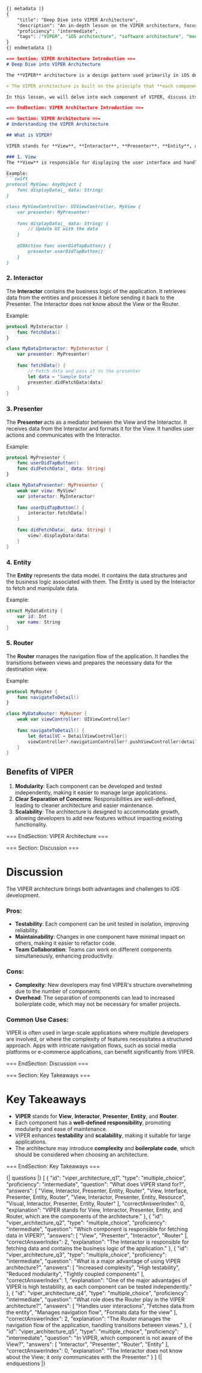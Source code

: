 ```markdown
{| metadata |}
{
    "title": "Deep Dive into VIPER Architecture",
    "description": "An in-depth lesson on the VIPER architecture, focusing on its modularity, separation of concerns, and scalability in app development.",
    "proficiency": "intermediate",
    "tags": ["VIPER", "iOS architecture", "software architecture", "modularity", "scalable development", "design pattern"]
}
{| endmetadata |}

=== Section: VIPER Architecture Introduction ===
# Deep Dive into VIPER Architecture

The **VIPER** architecture is a design pattern used primarily in iOS development that promotes a clear separation of concerns through its five distinct components: **View**, **Interactor**, **Presenter**, **Entity**, and **Router**. This architecture is particularly significant for large-scale applications, as it enhances modularity and facilitates scalable app development.

> The VIPER architecture is built on the principle that **each component has a well-defined responsibility**, which leads to cleaner code and easier maintenance.

In this lesson, we will delve into each component of VIPER, discuss its benefits, and explore real-world implementations.

=== EndSection: VIPER Architecture Introduction ===

=== Section: VIPER Architecture ===
# Understanding the VIPER Architecture

## What is VIPER?

VIPER stands for **View**, **Interactor**, **Presenter**, **Entity**, and **Router**. Each of these components plays a specific role in the architecture, promoting a clear flow of data and actions.

### 1. View
The **View** is responsible for displaying the user interface and handling user interactions. It communicates user events to the Presenter, which processes the logic.

Example:
```swift
protocol MyView: AnyObject {
    func displayData(_ data: String)
}

class MyViewController: UIViewController, MyView {
    var presenter: MyPresenter!
    
    func displayData(_ data: String) {
        // Update UI with the data
    }
    
    @IBAction func userDidTapButton() {
        presenter.userDidTapButton()
    }
}
```

### 2. Interactor
The **Interactor** contains the business logic of the application. It retrieves data from the entities and processes it before sending it back to the Presenter. The Interactor does not know about the View or the Router.

Example:
```swift
protocol MyInteractor {
    func fetchData()
}

class MyDataInteractor: MyInteractor {
    var presenter: MyPresenter!
    
    func fetchData() {
        // Fetch data and pass it to the presenter
        let data = "Sample Data"
        presenter.didFetchData(data)
    }
}
```

### 3. Presenter
The **Presenter** acts as a mediator between the View and the Interactor. It receives data from the Interactor and formats it for the View. It handles user actions and communicates with the Interactor.

Example:
```swift
protocol MyPresenter {
    func userDidTapButton()
    func didFetchData(_ data: String)
}

class MyDataPresenter: MyPresenter {
    weak var view: MyView?
    var interactor: MyInteractor!
    
    func userDidTapButton() {
        interactor.fetchData()
    }
    
    func didFetchData(_ data: String) {
        view?.displayData(data)
    }
}
```

### 4. Entity
The **Entity** represents the data model. It contains the data structures and the business logic associated with them. The Entity is used by the Interactor to fetch and manipulate data.

Example:
```swift
struct MyDataEntity {
    var id: Int
    var name: String
}
```

### 5. Router
The **Router** manages the navigation flow of the application. It handles the transitions between views and prepares the necessary data for the destination view.

Example:
```swift
protocol MyRouter {
    func navigateToDetail()
}

class MyDataRouter: MyRouter {
    weak var viewController: UIViewController?
    
    func navigateToDetail() {
        let detailVC = DetailViewController()
        viewController?.navigationController?.pushViewController(detailVC, animated: true)
    }
}
```

## Benefits of VIPER

1. **Modularity**: Each component can be developed and tested independently, making it easier to manage large applications.
2. **Clear Separation of Concerns**: Responsibilities are well-defined, leading to cleaner architecture and easier maintenance.
3. **Scalability**: The architecture is designed to accommodate growth, allowing developers to add new features without impacting existing functionality.

=== EndSection: VIPER Architecture ===

=== Section: Discussion ===
# Discussion

The VIPER architecture brings both advantages and challenges to iOS development. 

### Pros:
- **Testability**: Each component can be unit tested in isolation, improving reliability.
- **Maintainability**: Changes in one component have minimal impact on others, making it easier to refactor code.
- **Team Collaboration**: Teams can work on different components simultaneously, enhancing productivity.

### Cons:
- **Complexity**: New developers may find VIPER's structure overwhelming due to the number of components.
- **Overhead**: The separation of components can lead to increased boilerplate code, which may not be necessary for smaller projects.

### Common Use Cases:
VIPER is often used in large-scale applications where multiple developers are involved, or where the complexity of features necessitates a structured approach. Apps with intricate navigation flows, such as social media platforms or e-commerce applications, can benefit significantly from VIPER.

=== EndSection: Discussion ===

=== Section: Key Takeaways ===
# Key Takeaways

- **VIPER** stands for **View**, **Interactor**, **Presenter**, **Entity**, and **Router**.
- Each component has a **well-defined responsibility**, promoting modularity and ease of maintenance.
- VIPER enhances **testability** and **scalability**, making it suitable for large applications.
- The architecture may introduce **complexity** and **boilerplate code**, which should be considered when choosing an architecture.

=== EndSection: Key Takeaways ===

{| questions |}
[
    {
        "id": "viper_architecture_q1",
        "type": "multiple_choice",
        "proficiency": "intermediate",
        "question": "What does VIPER stand for?",
        "answers": [
            "View, Interactor, Presenter, Entity, Router",
            "View, Interface, Presenter, Entity, Router",
            "View, Interactor, Presenter, Entity, Resource",
            "Visual, Interactor, Presenter, Entity, Router"
        ],
        "correctAnswerIndex": 0,
        "explanation": "VIPER stands for View, Interactor, Presenter, Entity, and Router, which are the components of the architecture."
    },
    {
        "id": "viper_architecture_q2",
        "type": "multiple_choice",
        "proficiency": "intermediate",
        "question": "Which component is responsible for fetching data in VIPER?",
        "answers": [
            "View",
            "Presenter",
            "Interactor",
            "Router"
        ],
        "correctAnswerIndex": 2,
        "explanation": "The Interactor is responsible for fetching data and contains the business logic of the application."
    },
    {
        "id": "viper_architecture_q3",
        "type": "multiple_choice",
        "proficiency": "intermediate",
        "question": "What is a major advantage of using VIPER architecture?",
        "answers": [
            "Increased complexity",
            "High testability",
            "Reduced modularity",
            "Tightly coupled components"
        ],
        "correctAnswerIndex": 1,
        "explanation": "One of the major advantages of VIPER is high testability, as each component can be tested independently."
    },
    {
        "id": "viper_architecture_q4",
        "type": "multiple_choice",
        "proficiency": "intermediate",
        "question": "What role does the Router play in the VIPER architecture?",
        "answers": [
            "Handles user interactions",
            "Fetches data from the entity",
            "Manages navigation flow",
            "Formats data for the view"
        ],
        "correctAnswerIndex": 2,
        "explanation": "The Router manages the navigation flow of the application, handling transitions between views."
    },
    {
        "id": "viper_architecture_q5",
        "type": "multiple_choice",
        "proficiency": "intermediate",
        "question": "In VIPER, which component is not aware of the View?",
        "answers": [
            "Interactor",
            "Presenter",
            "Router",
            "Entity"
        ],
        "correctAnswerIndex": 0,
        "explanation": "The Interactor does not know about the View; it only communicates with the Presenter."
    }
]
{| endquestions |}
```